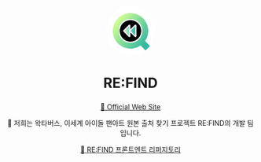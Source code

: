 <p align="center">
    <img src="https://github.com/Chokoty/re-find_nextjs/blob/main/public/refind4_alpha.png?raw=true" align="center" width="100px" style="border-radius: 50%;">
</p>

<h1 align="center">RE:FIND</h1>
<h3 align="center"></h3>
<p align="center">
    <a href="https://re-find.xyz/" target="_blank">🔗 Official Web Site</a>
</p>
<p align="center">
    👋 저희는 왁타버스, 이세계 아이돌 팬아트 원본 출처 찾기 프로젝트 RE:FIND의 개발 팀입니다.
</p>
<p align="center">
     <a href="https://github.com/Chokoty/re-find_nextjs" target="_blank">🔗 RE:FIND 프론트엔트 리퍼지토리</a>
</p>
